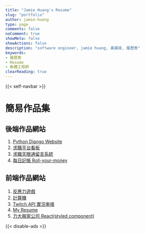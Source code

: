 ```yaml
---
title: "Jamie Huang's Resume"
slug: "portfolio"
author: jamie-huang
type: page
comments: false
noComment: true
showMeta: false
showActions: false
description: "software engineer, jamie huang, 黃晨竣, 履歷表"
keywords:
- 履歷表
- Resume
- 軟體工程師
clearReading: true
---
```

{{< self-navbar >}}

# 簡易作品集
## 後端作品網站
1. [Python Django Website](https://jamie-web-heroku.herokuapp.com/index/)
2. [求職平台看板](https://jamie-php.herokuapp.com/jobs_app/index.php)
3. [求職天眼通留言系統](https://jamie-php.herokuapp.com/jobs_truth/index.php)
4. [每日記帳 Roll-your-money](https://nodejs-jamie.herokuapp.com/roll-money)

## 前端作品網站
1. [反應力遊戲](https://huangjamison.github.io/front-end-portfolio/reaction_game/reaction.html)
2. [計算機](https://huangjamison.github.io/front-end-portfolio/Calculator/calc.html)
3. [Twitch API 實況串接](https://huangjamison.github.io/front-end-portfolio/popular_twitch/twitch.html)
4. [My Resume](https://huangjamison.github.io/front-end-portfolio/jamie_resume.html)
5. [力大搬家公司 React(styled component)](https://huangjamison.github.io/power-moving)

{{< disable-ads >}}